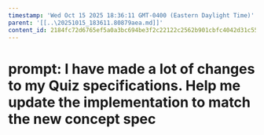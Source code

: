```yaml
---
timestamp: 'Wed Oct 15 2025 18:36:11 GMT-0400 (Eastern Daylight Time)'
parent: '[[..\20251015_183611.80879aea.md]]'
content_id: 2184fc72d6765ef5a0a3bc694be3f2c22122c2562b901cbfc4042d31c55cc47c
---
```


# prompt: I have made a lot of changes to my Quiz specifications. Help me update the implementation to match the new concept spec
